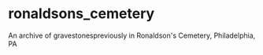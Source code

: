 # ronaldsons_cemetery
An archive of gravestonespreviously in Ronaldson's Cemetery, Philadelphia, PA
